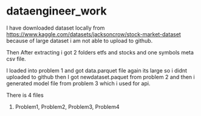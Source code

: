 # dataengineer_work

I have downloaded dataset locally from https://www.kaggle.com/datasets/jacksoncrow/stock-market-dataset because of large dataset i am not able to upload to github.


Then After extracting i got 2 folders etfs and stocks and one symbols meta csv file. 

I loaded into problem 1 and got data.parquet file again its large so i didnt uploaded to github then I got newdataset.paquet from problem 2 and then i generated model file from problem 3 which i used for api.

There is 4 files

1. Problem1, Problem2, Problem3, Problem4

